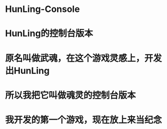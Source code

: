 # HunLing-Console
# HunLing的控制台版本
# 原名叫做武魂，在这个游戏灵感上，开发出HunLing
# 所以我把它叫做魂灵的控制台版本
# 我开发的第一个游戏，现在放上来当纪念
